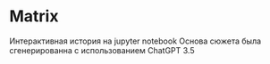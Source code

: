 # Matrix

Интерактивная история на jupyter notebook
Основа сюжета была сгенерированна с использованием ChatGPT 3.5

